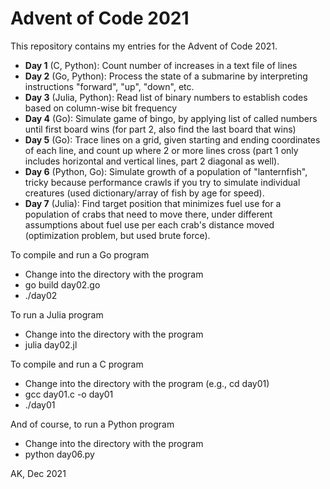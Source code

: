 # Advent of Code 2021

This repository contains my entries for the Advent of Code 2021.

* **Day 1** (C, Python): Count number of increases in a text file of lines
* **Day 2** (Go, Python): Process the state of a submarine by interpreting 
    instructions "forward", "up", "down", etc.
* **Day 3** (Julia, Python): Read list of binary numbers to establish 
    codes based on column-wise bit frequency
* **Day 4** (Go): Simulate game of bingo, by applying list of called numbers
    until first board wins (for part 2, also find the last board
    that wins)
* **Day 5** (Go): Trace lines on a grid, given starting and ending 
    coordinates of each line, and count up where 2 or more lines cross 
    (part 1 only includes horizontal and vertical lines, part 2 diagonal 
    as well).
* **Day 6** (Python, Go): Simulate growth of a population of "lanternfish",
    tricky because performance crawls if you try to simulate individual
    creatures (used dictionary/array of fish by age for speed).
* **Day 7** (Julia): Find target position that minimizes fuel use for 
    a population of crabs that need to move there, under different 
    assumptions about fuel use per each crab's distance moved 
    (optimization problem, but used brute force).

To compile and run a Go program
* Change into the directory with the program
* go build day02.go
* ./day02

To run a Julia program
* Change into the directory with the program
* julia day02.jl

To compile and run a C program
* Change into the directory with the program (e.g., cd day01)
* gcc day01.c -o day01
* ./day01

And of course, to run a Python program
* Change into the directory with the program
* python day06.py

AK, Dec 2021
